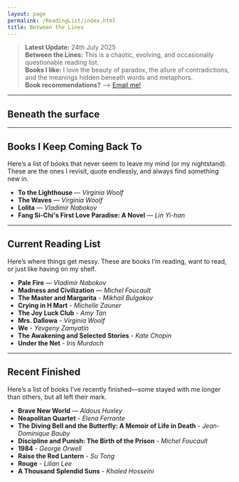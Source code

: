 ```yaml
---
layout: page
permalink: /ReadingList/index.html
title: Between the Lines
---
```


> **Latest Update:** 24th July 2025<br>
> **Between the Lines:** This is a chaotic, evolving, and occasionally questionable reading list.<br>
> **Books I like:** I love the beauty of paradox, the allure of contradictions, and the meanings hidden beneath words and metaphors.<br>
> **Book recommendations?** --> [Email me!](mailto:ychen249@usc.edu)

---

## Beneath the surface
<div id="random-line" style="font-style: italic; margin-top: 10px;"></div>
<div id="line-author" style="margin-top: 5px; color: gray;"></div>
<!-- JavaScript -->
<script>
  // Array of your favorite lines and their authors
  const favoriteLines = [
    { text: "Therefore, a stillness monument stands on the shore." },
    { text: "转瞬即逝又弥足珍贵的 - precious moments." },
    { text: "语言可以治愈，连接可以存在，光，可以从最黑的地方长出来。" },
    { text: "它无尽的甜蜜，澄澈的胆怯，精巧的入迷。"},
    { text: "伤疤是独自穿越风暴的勋章。" },
    { text: "She could be herself, by herself. And that was what now she often felt the need of - to think; well not even to think. To be silent; to be alone." },
    { text: "I contain multitudes."},
    { text: "So that is marriage, Lily thought, a man and a woman looking at a girl throwing a ball."},
    { text: "你拖着我的钢铁心脏走过白银之城。"},
    { text: "Let me sit here for ever with bare things, this coffee cup, this knife, this fork, things in themselves, myself being myself."},
    { text: "We are cut, we are fallen. We are become part of that unfeeling universe that sleeps when we are at our quickest and burns red when we lie asleep."},
    { text: "Up here my eyes are green leaves, unseeing."},

  ];

  // Select a random line
  const randomLine = favoriteLines[Math.floor(Math.random() * favoriteLines.length)];

  // Display the line and author in the HTML
  document.getElementById("random-line").innerText = `"${randomLine.text}"`;
  document.getElementById("line-author").innerText = randomLine.author ? `— ${randomLine.author}` : "";
</script>

---

## Books I Keep Coming Back To
Here’s a list of books that never seem to leave my mind (or my nightstand). These are the ones I revisit, quote endlessly, and always find something new in.

- **To the Lighthouse** — *Virginia Woolf*  
- **The Waves** — *Virginia Woolf*  
- **Lolita** — *Vladimir Nabokov*  
- **Fang Si-Chi's First Love Paradise: A Novel** — *Lin Yi-han*  

---

## Current Reading List
Here’s where things get messy. These are books I’m reading, want to read, or just like having on my shelf.

- **Pale Fire** — *Vladimir Nabokov*  
- **Madness and Civilization** — *Michel Foucault*
- **The Master and Margarita** - *Mikhail Bulgakov*
- **Crying in H Mart** - *Michelle Zauner*
- **The Joy Luck Club** - *Amy Tan*
- **Mrs. Dallowa** - *Virginia Woolf*
- **We** - *Yevgeny Zamyatin*
- **The Awakening and Selected Stories** - *Kate Chopin*
- **Under the Net** - *Iris Murdoch*

---

## Recent Finished
Here’s a list of books I’ve recently finished—some stayed with me longer than others, but all left their mark.
- **Brave New World** — *Aldous Huxley*  
- **Neapolitan Quartet** - *Elena Ferrante*
- **The Diving Bell and the Butterfly: A Memoir of Life in Death** - *Jean-Dominique Bauby*
- **Discipline and Punish: The Birth of the Prison** - *Michel Foucault*
- **1984** - *George Orwell*
- **Raise the Red Lantern** - *Su Tong*
- **Rouge** - *Lilian Lee*
- **A Thousand Splendid Suns** - *Khaled Hosseini*



